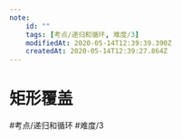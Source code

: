 ```yaml
---
note:
    id: ""
    tags: [考点/递归和循环, 难度/3]
    modifiedAt: 2020-05-14T12:39:39.390Z
    createdAt: 2020-05-14T12:39:27.864Z
---
```

# 矩形覆盖
#考点/递归和循环 #难度/3 
